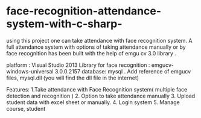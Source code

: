 # face-recognition-attendance-system-with-c-sharp-
using this project one can take attendance with face recognition system. A full attendance system with options of taking attendance manually or by face recognition has been built with the help of emgu cv 3.0 library . 

platform : Visual Studio 2013
Library for face recognition : emgucv-windows-universal 3.0.0.2157 
database: mysql . 
Add reference of emgucv files, mysql.dll (you will find the dll file in the internet) 

Features:
1.Take attendance with Face Recognition system( multiple face detection and recognition )
2. Option to take attendance manually
3. Upload student data with excel sheet or manually.
4. Login system
5. Manage course, student


